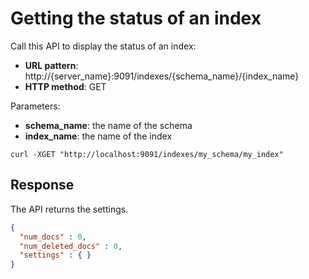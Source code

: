 # Getting the status of an index

Call this API to display the status of an index:

* **URL pattern**: http://{server_name}:9091/indexes/{schema_name}/{index_name}
* **HTTP method**: GET

Parameters:

* **schema_name**: the name of the schema
* **index_name**: the name of the index


```shell
curl -XGET "http://localhost:9091/indexes/my_schema/my_index"
```

## Response

The API returns the settings.

```json
{
  "num_docs" : 0,
  "num_deleted_docs" : 0,
  "settings" : { }
}
```